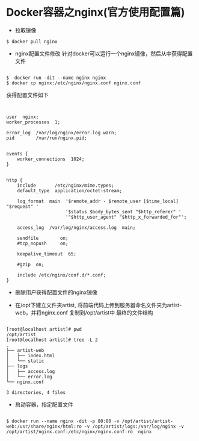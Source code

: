 # Docker容器之nginx(官方使用配置篇)


* 拉取镜像
<pre><code>$ docker pull nginx</code></pre>
* nginx配置文件修改
针对docker可以运行一个nginx镜像，然后从中获得配置文件
<pre><code>
$  docker run -dit --name nginx nginx
$ docker cp nginx:/etc/nginx/nginx.conf nginx.conf
</code></pre>
获得配置文件如下
<pre><code>

user  nginx;
worker_processes  1;

error_log  /var/log/nginx/error.log warn;
pid        /var/run/nginx.pid;


events {
    worker_connections  1024;
}


http {
    include       /etc/nginx/mime.types;
    default_type  application/octet-stream;

    log_format  main  '$remote_addr - $remote_user [$time_local] "$request" '
                      '$status $body_bytes_sent "$http_referer" '
                      '"$http_user_agent" "$http_x_forwarded_for"';

    access_log  /var/log/nginx/access.log  main;

    sendfile        on;
    #tcp_nopush     on;

    keepalive_timeout  65;

    #gzip  on;

    include /etc/nginx/conf.d/*.conf;
}
</code></pre>
* 删除用户获得配置文件的nginx镜像
 
* 在/opt下建立文件夹artist, 将前端代码上传到服务器命名文件夹为artist-web，并将nginx.conf 复制到/opt/artist中
最终的文件结构
<pre><code>
[root@localhost artist]# pwd
/opt/artist
[root@localhost artist]# tree -L 2
.
├── artist-web
│   ├── index.html
│   └── static
├── logs
│   ├── access.log
│   └── error.log
└── nginx.conf

3 directories, 4 files
</code></pre>
* 启动容器，指定配置文件
<pre><code>
$ docker run --name nginx -dit -p 80:80 -v /opt/artist/artist-web:/usr/share/nginx/html:ro -v /opt/artist/logs:/var/log/nginx -v /opt/artist/nginx.conf:/etc/nginx/nginx.conf:ro  nginx
</code></pre>


